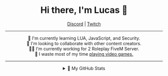 <div align='center'>
  <h1>Hi there, I'm Lucas 👋</h1>
  <a href="http://discord.com/users/275725782146351104">Discord</a> |
  <a href="https://www.twitch.tv/lucas1916_">Twitch</a>
</div>

---

<p align='center'>
  🌱 I'm currently learning LUA, JavaScript, and Security.<br>
  👯 I'm looking to collaborate with other content creators.<br>
  👨‍💻 I'm currently working for 2 Roleplay FiveM Server.<br>
  🤔 I waste most of my time <a href="https://steamcommunity.com/id/Lucas1916/)">playing video games.</a>
</p>

---

<details align='center'>
  <p align='center'><summary>👀 My GitHub Stats</summary></p>
  <a href="https://github.com/Lucas1916">
  <img align="center" src="https://github-readme-stats.vercel.app/api?username=Lucas1916&count_private=true&show_icons=true?theme=buefy&theme=white" alt="Lucas1916 GitHub Stats" />
    
  [![Top Langs](https://github-readme-stats.vercel.app/api/top-langs/?username=lucas1916&layout=compact&hide_border=true&theme=white)](https://github.com/Lucas1916)
  </a>
</details>
